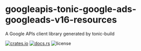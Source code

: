 # googleapis-tonic-google-ads-googleads-v16-resources

A Google APIs client library generated by tonic-build

[![crates.io](https://img.shields.io/crates/v/googleapis-tonic-google-ads-googleads-v16-resources)](https://crates.io/crates/googleapis-tonic-google-ads-googleads-v16-resources)
[![docs.rs](https://img.shields.io/docsrs/googleapis-tonic-google-ads-googleads-v16-resources)](https://docs.rs/googleapis-tonic-google-ads-googleads-v16-resources)
![license](https://img.shields.io/crates/l/googleapis-tonic-google-ads-googleads-v16-resources)
